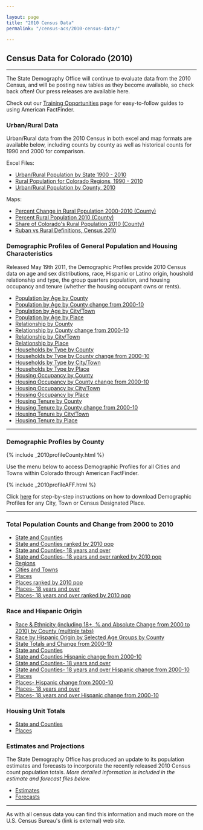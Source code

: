 ```yaml
---

layout: page
title: "2010 Census Data"
permalink: "/census-acs/2010-census-data/"

---
```


## Census Data for Colorado (2010)

- - -

The State Demography Office will continue to evaluate data from the 2010 Census, and will be posting new tables as they become available, so check back often! Our press releases are available here.

Check out our [Training Opportunities](/demography/training#training) page for easy-to-follow guides to using American FactFinder.

### Urban/Rural Data

Urban/Rural data from the 2010 Census in both excel and map formats are available below, including counts by county as well as historical counts for 1990 and 2000 for comparison.

Excel Files:

- [Urban/Rural Population by State 1900 - 2010](https://dola.colorado.gov/gis-php/files/demog-docs/Rural%20Urban%20by%20State%201990%20to%202010.xls)
- [Rural Population for Colorado Regions, 1990 - 2010](https://dola.colorado.gov/gis-php/files/demog-docs/Rural%20by%20Region%20and%20Cnty%20and%20shares%2090-10.xls)
- [Urban/Rural Population by County, 2010](https://dola.colorado.gov/gis-php/files/demog-docs/Rural%20Urban%20by%20county%202010%202000.xls)

Maps:

- [Percent Change in Rural Population 2000-2010 (County)](https://dola.colorado.gov/gis-php/files/projects/thematic/Rural/PctChgRuralMap.png)
- [Percent Rural Population 2010 (County)](https://dola.colorado.gov/gis-php/files/projects/thematic/Rural/PctRuralPopMap.png)
- [Share of Colorado\'s Rural Population 2010 (County)](https://dola.colorado.gov/gis-php/files/projects/thematic/Rural/RuralSharePopMap.png)
- [Ruban vs Rural Definitions, Census 2010](https://dola.colorado.gov/gis-php/files/projects/thematic/Rural/UrbanRural.pdf)


### Demographic Profiles of General Population and Housing Characteristics

Released May 19th 2011, the Demographic Profiles provide 2010 Census data on age and sex distributions, race, Hispanic or Latino origin, houshold relationship and type, the group quarters population, and housing occupancy and tenure (whether the housing occupant owns or rents).

- [Population by Age by County](http://dola.colorado.gov/dlg/demog/2010data/demographicprofiles/PopulationByAge2010_County.xls)
- [Population by Age by County change from 2000-10](http://dola.colorado.gov/dlg/demog/2010data/demographicprofiles/PopulationByAge2010vs2000_County.xls)
- [Population by Age by City/Town](http://dola.colorado.gov/dlg/demog/2010data/demographicprofiles/PopulationByAge2010_IncorporatedPlace.xls)
- [Population by Age by Place](http://dola.colorado.gov/dlg/demog/2010data/demographicprofiles/PopulationByAge2010_Place.xls)
- [Relationship by County](http://dola.colorado.gov/dlg/demog/2010data/demographicprofiles/Relationship2010_County.xls)
- [Relationship by County change from 2000-10](http://dola.colorado.gov/dlg/demog/2010data/demographicprofiles/Relationship2010vs2000_County.xls)
- [Relationship by City/Town](http://dola.colorado.gov/dlg/demog/2010data/demographicprofiles/Relationship2010_IncorporatedPlace.xls)
- [Relationship by Place](http://dola.colorado.gov/dlg/demog/2010data/demographicprofiles/Relationship2010_Place.xls)
- [Households by Type by County](http://dola.colorado.gov/dlg/demog/2010data/demographicprofiles/HouseholdsByType2010_County.xls)
- [Households by Type by County change from 2000-10](http://dola.colorado.gov/dlg/demog/2010data/demographicprofiles/HouseholdsByType2010vs2000_County.xls)
- [Households by Type by City/Town](http://dola.colorado.gov/dlg/demog/2010data/demographicprofiles/HouseholdsByType2010_IncorporatedPlace.xls)
- [Households by Type by Place](http://dola.colorado.gov/dlg/demog/2010data/demographicprofiles/HouseholdsByType2010_Place.xls)
- [Housing Occupancy by County](http://dola.colorado.gov/dlg/demog/2010data/demographicprofiles/HousingOccupancy2010_County.xls)
- [Housing Occupancy by County change from 2000-10](http://dola.colorado.gov/dlg/demog/2010data/demographicprofiles/HousingOccupancy2010vs2000_County.xls)
- [Housing Occupancy by City/Town](http://dola.colorado.gov/dlg/demog/2010data/demographicprofiles/HousingOccupancy2010_IncorporatedPlace.xls)
- [Housing Occupancy by Place](http://dola.colorado.gov/dlg/demog/2010data/demographicprofiles/HousingOccupancy2010_Place.xls)
- [Housing Tenure by County](http://dola.colorado.gov/dlg/demog/2010data/demographicprofiles/HousingTenure2010_County.xls)
- [Housing Tenure by County change from 2000-10](http://dola.colorado.gov/dlg/demog/2010data/demographicprofiles/HousingTenure2010vs2000_County.xls)
- [Housing Tenure by City/Town](http://dola.colorado.gov/dlg/demog/2010data/demographicprofiles/HousingTenure2010_IncorporatedPlace.xls)
- [Housing Tenure by Place](http://dola.colorado.gov/dlg/demog/2010data/demographicprofiles/HousingTenure2010_Place.xls)

----

### Demographic Profiles by County

{% include _2010profileCounty.html %}

Use the menu below to access Demographic Profiles for all Cities and Towns within Colorado through American FactFinder.

{% include _2010profileAFF.html %}

Click [here](http://dola.colorado.gov/dlg/demog/2010data/Accessing%20the%20Demographic%20Profile%20for%20a%20City_April13.pdf) for step-by-step instructions on how to download Demographic Profiles for any City, Town or Census Designated Place.

----

### Total Population Counts and Change from 2000 to 2010

- [State and Counties](http://dola.colorado.gov/dlg/demog/2010data/total%20pop%20change%20counties.xls)
- [State and Counties ranked by 2010 pop](http://dola.colorado.gov/dlg/demog/2010data/total%20pop%20change%20counties_ranked.xls)
- [State and Counties- 18 years and over](http://dola.colorado.gov/dlg/demog/2010data/total%20pop%20change%20counties%2018.xls)
- [State and Counties- 18 years and over ranked by 2010 pop](http://dola.colorado.gov/dlg/demog/2010data/total%20pop%20change%20counties%2018_ranked.xls)
- [Regions](http://dola.colorado.gov/dlg/demog/2010data/total%20pop%20change%20region.xls)
- [Cities and Towns](http://dola.colorado.gov/dlg/demog/2010data/total%20pop%20change.xls)
- [Places](http://dola.colorado.gov/dlg/demog/2010data/total%20pop%20change%20muni.xls)
- [Places ranked by 2010 pop](http://dola.colorado.gov/dlg/demog/2010data/total%20pop%20change%20muni_ranked.xls)
- [Places- 18 years and over](http://dola.colorado.gov/dlg/demog/2010data/total%20pop%20change%20muni%2018.xls)
- [Places- 18 years and over ranked by 2010 pop](http://dola.colorado.gov/dlg/demog/2010data/total%20pop%20change%20muni%2018_ranked.xls)


### Race and Hispanic Origin

- [Race & Ethnicity (including 18+, % and Absolute Change from 2000 to 2010) by County (multiple tabs)](http://dola.colorado.gov/dlg/demog/2010data/race%20and%20hispanic%20origin%20counties_change2000to2010.xls)
- [Race by Hispanic Origin by Selected Age Groups by County](http://dola.colorado.gov/dlg/demog/2010data/RaceByHispanicOriginbyAgeCounties.xlsx)
- [State Totals and Change from 2000-10](http://dola.colorado.gov/dlg/demog/2010data/race%20and%20hispanic%20origin%20state_2000%202010.xls)
- [State and Counties](http://dola.colorado.gov/dlg/demog/2010data/race%20and%20hispanic%20origin%20counties.xls)
- [State and Counties Hispanic change from 2000-10](http://dola.colorado.gov/dlg/demog/2010data/hispanic%20change%20counties.xls)
- [State and Counties- 18 years and over](http://dola.colorado.gov/dlg/demog/2010data/race%20and%20hispanic%20origin%20counties_18%20and%20over.xls)
- [State and Counties- 18 years and over Hispanic change from 2000-10](http://dola.colorado.gov/dlg/demog/2010data/hispanic%20change%20counties_18%20and%20over.xls)
- [Places](http://dola.colorado.gov/dlg/demog/2010data/race%20and%20hispanic%20origin%20muni.xls)
- [Places- Hispanic change from 2000-10](http://dola.colorado.gov/dlg/demog/2010data/hispanic%20change%20muni.xls)
- [Places- 18 years and over](http://dola.colorado.gov/dlg/demog/2010data/race%20and%20hispanic%20origin%20muni_18%20and%20over.xls)
- [Places- 18 years and over Hispanic change from 2000-10](http://dola.colorado.gov/dlg/demog/2010data/hispanic%20change%20muni_18%20and%20over.xls)


### Housing Unit Totals

- [State and Counties](http://dola.colorado.gov/dlg/demog/2010data/housing%20units%20counties.xls)
- [Places](http://dola.colorado.gov/dlg/demog/2010data/housing%20units%20muni.xls)


### Estimates and Projections

The State Demography Office has produced an update to its population estimates and forecasts to incorporate the recently released 2010 Census count population totals. *More detailed information is included in the estimate and forecast files below.*

- [Estimates](http://dola.colorado.gov/dlg/demog/2010data/popbycountyandmuni_2010to2020_revisedformular.xls)
- [Forecasts](http://dola.colorado.gov/dlg/demog/2010data/UpdatedPreliminaryProjections.xls)

----

As with all census data you can find this information and much more on the U.S. Census Bureau's (link is external) web site.

 